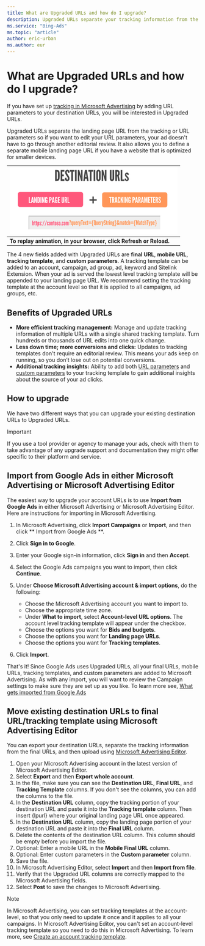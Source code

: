 ```yaml
---
title: What are Upgraded URLs and how do I upgrade?
description: Upgraded URLs separate your tracking information from the landing page URL making it easy to update and manage URL tracking. Find out the benefits of Upgraded URLs and how you can upgrade.
ms.service: "Bing-Ads"
ms.topic: "article"
author: eric-urban
ms.author: eur
---
```


# What are Upgraded URLs and how do I upgrade?

If you have set up [tracking in Microsoft Advertising](./hlp_BA_CONC_UpgradeURL_WhatIsTracking.md) by adding URL parameters to your destination URLs, you will be interested in Upgraded URLs.

Upgraded URLs separate the landing page URL from the tracking or URL parameters so if you want to edit your URL parameters, your ad doesn't have to go through another editorial review. It also allows you to define a separate mobile landing page URL if you have a website that is optimized for smaller devices.

|![Show destination URL and then final URL and tracking template](../images/BA_Conc_UurlAnimated.gif)|
|---|
|**To replay animation, in your browser, click Refresh or Reload.**|

The 4 new fields added with Upgraded URLs are **final URL**, **mobile URL**, **tracking template**, and **custom parameters**. A tracking template can be added to an account, campaign, ad group, ad, keyword and Sitelink Extension. When your ad is served the lowest level tracking template will be appended to your landing page URL. We recommend setting the tracking template at the account level so that it is applied to all campaigns, ad groups, etc.

## Benefits of Upgraded URLs

- **More efficient tracking management:**  Manage and update tracking information of multiple URLs with a single shared tracking template. Turn hundreds or thousands of URL edits into one quick change.
- **Less down time; more conversions and clicks:**  Updates to tracking templates don't require an editorial review. This means your ads keep on running, so you don’t lose out on potential conversions.
- **Additional tracking insights:**  Ability to add both [URL parameters](./hlp_BA_CONC_UpgradeURL_URLParameters.md) and [custom parameters](./hlp_BA_CONC_UpgradeURL_TrackTemplateCustomParam.md) to your tracking template      to gain additional insights about the source of your ad clicks.

## How to upgrade

We have two different ways that you can upgrade your existing destination URLs to Upgraded URLs.

> [!IMPORTANT]
> If you use a tool provider or agency to manage your ads, check with them to take advantage of any upgrade support and documentation they might offer specific to their platform and service.

## Import from Google Ads in either Microsoft Advertising or Microsoft Advertising Editor
The easiest way to upgrade your account URLs is to use **Import from Google Ads** in either Microsoft Advertising or Microsoft Advertising Editor. Here are instructions for importing in Microsoft Advertising.

1. In Microsoft Advertising, click **Import Campaigns** or **Import**, and then click **              Import from Google Ads            **.
1. Click **Sign in to Google**.
1. Enter your Google sign-in information, click **Sign in** and then **Accept**.
1. Select the Google Ads campaigns you want to import, then click **Continue**.
1. Under **Choose Microsoft Advertising account &amp; import options**, do the following:
   - Choose the Microsoft Advertising account you want to import to.
   - Choose the appropriate time zone.
   - Under **What to import**, select **Account-level URL options**. The account level tracking template will appear under the checkbox.
   - Choose the options you want for **Bids and budgets**.
   - Choose the options you want for **Landing page URLs**.
   - Choose the options you want for **Tracking templates**.

1. Click **Import**.

That's it! Since Google Ads uses Upgraded URLs, all your final URLs, mobile URLs, tracking templates, and custom parameters are added to Microsoft Advertising. As with any import, you will want to review the Campaign settings to make sure they are set up as you like. To learn more see, [What gets imported from Google Ads](./hlp_BA_CONC_ImportWhatInfo.md)

## Move existing destination URLs to final URL/tracking template using Microsoft Advertising Editor
You can export your destination URLs, separate the tracking information from the final URLs, and then upload using [Microsoft Advertising Editor](./hlp_BA_CONC_AboutDesktop.md).

1. Open your Microsoft Advertising account in the latest version of Microsoft Advertising Editor.
1. Select **Export** and then **Export whole account**.
1. In the file, make sure you can see the **Destination URL**, **Final URL**, and **Tracking Template** columns. If you don't see the columns, you can add the columns to the file.
1. In the **Destination URL** column, copy the tracking portion of your destination URL and paste it into the **Tracking template** column. Then insert {lpurl} where your original landing page URL once appeared.
1. In the **Destination URL** column, copy the landing page portion of your destination URL and paste it into the **Final URL** column.
1. Delete the contents of the destination URL column. This column should be empty before you import the file.
1. Optional: Enter a mobile URL in the **Mobile Final URL** column.
1. Optional: Enter custom parameters in the **Custom parameter** column.
1. Save the file.
1. In Microsoft Advertising Editor, select **Import** and then **Import from file**.
1. Verify that the Upgraded URL columns are correctly mapped to the Microsoft Advertising fields.
1. Select **Post** to save the changes to Microsoft Advertising.

> [!NOTE]
> In Microsoft Advertising, you can set tracking templates at the account-level, so that you only need to update it once and it applies to all your campaigns. In Microsoft Advertising Editor, you can't set an account-level tracking template so you need to do this in Microsoft Advertising. To learn more, see [Create an account tracking template](./hlp_BA_CONC_UpgradeURL_TrackTemplateGlobalParam.md).


